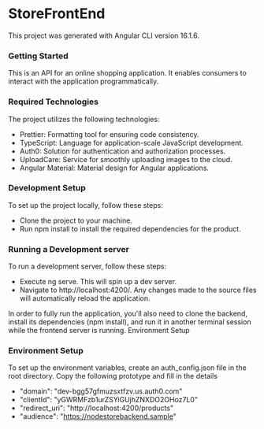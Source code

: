 # StoreFrontEnd

This project was generated with Angular CLI version 16.1.6.

### Getting Started
This is an API for an online shopping application. It enables consumers to interact with the application programmatically.

### Required Technologies
The project utilizes the following technologies:
- Prettier: Formatting tool for ensuring code consistency. 
- TypeScript: Language for application-scale JavaScript development. 
- Auth0: Solution for authentication and authorization processes. 
- UploadCare: Service for smoothly uploading images to the cloud. 
- Angular Material: Material design for Angular applications.

### Development Setup
To set up the project locally, follow these steps:
- Clone the project to your machine. 
- Run npm install to install the required dependencies for the product.

### Running a Development server
To run a development server, follow these steps:
- Execute ng serve. This will spin up a dev server.
- Navigate to http://localhost:4200/. Any changes made to the source files will automatically reload the application.

In order to fully run the application, you'll also need to clone the backend, install its dependencies (npm install), and run it in another terminal session while the frontend server is running.
Environment Setup

### Environment Setup
To set up the environment variables, create an auth_config.json file in the root directory. Copy the following prototype and fill in the details
  - "domain": "dev-bgg57gfmuzsxtfzv.us.auth0.com"
  - "clientId": "yGWRMFzb1urZSYiGUjhZNXDO2OHoz7L0"
  - "redirect_uri": "http://localhost:4200/products"
  - "audience": "https://nodestorebackend.sample"
